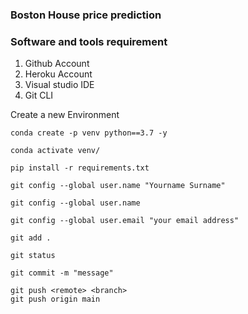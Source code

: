 ### Boston House price prediction

### Software and tools requirement

1. Github Account
2. Heroku Account
3. Visual studio IDE
4. Git CLI

Create a new Environment

```
conda create -p venv python==3.7 -y
```
```
conda activate venv/
```
```
pip install -r requirements.txt
```
```
git config --global user.name "Yourname Surname"
```
```
git config --global user.name
```
```
git config --global user.email "your email address"
```
```
git add .
```
```
git status
```
```
git commit -m "message"
```
```
git push <remote> <branch>
git push origin main
```
